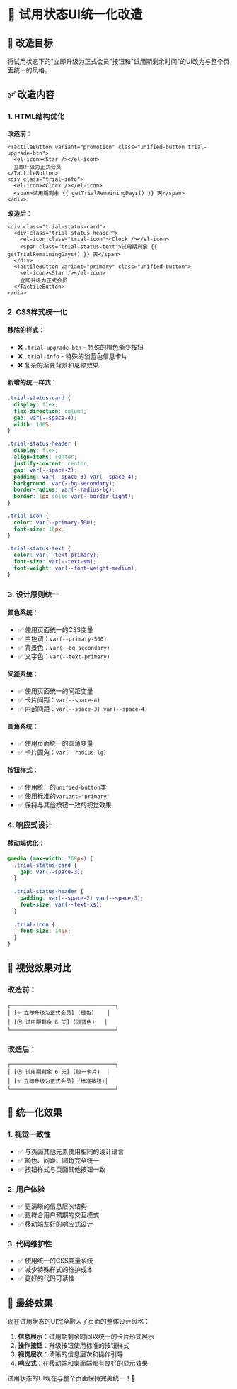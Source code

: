 # 🎨 试用状态UI统一化改造

## 🎯 改造目标
将试用状态下的"立即升级为正式会员"按钮和"试用期剩余时间"的UI改为与整个页面统一的风格。

## ✅ 改造内容

### 1. **HTML结构优化**
**改造前**：
```vue
<TactileButton variant="promotion" class="unified-button trial-upgrade-btn">
  <el-icon><Star /></el-icon>
  立即升级为正式会员
</TactileButton>
<div class="trial-info">
  <el-icon><Clock /></el-icon>
  <span>试用期剩余 {{ getTrialRemainingDays() }} 天</span>
</div>
```

**改造后**：
```vue
<div class="trial-status-card">
  <div class="trial-status-header">
    <el-icon class="trial-icon"><Clock /></el-icon>
    <span class="trial-status-text">试用期剩余 {{ getTrialRemainingDays() }} 天</span>
  </div>
  <TactileButton variant="primary" class="unified-button">
    <el-icon><Star /></el-icon>
    立即升级为正式会员
  </TactileButton>
</div>
```

### 2. **CSS样式统一化**

#### **移除的样式**：
- ❌ `.trial-upgrade-btn` - 特殊的橙色渐变按钮
- ❌ `.trial-info` - 特殊的淡蓝色信息卡片
- ❌ 复杂的渐变背景和悬停效果

#### **新增的统一样式**：
```css
.trial-status-card {
  display: flex;
  flex-direction: column;
  gap: var(--space-4);
  width: 100%;
}

.trial-status-header {
  display: flex;
  align-items: center;
  justify-content: center;
  gap: var(--space-2);
  padding: var(--space-3) var(--space-4);
  background: var(--bg-secondary);
  border-radius: var(--radius-lg);
  border: 1px solid var(--border-light);
}

.trial-icon {
  color: var(--primary-500);
  font-size: 16px;
}

.trial-status-text {
  color: var(--text-primary);
  font-size: var(--text-sm);
  font-weight: var(--font-weight-medium);
}
```

### 3. **设计原则统一**

#### **颜色系统**：
- ✅ 使用页面统一的CSS变量
- ✅ 主色调：`var(--primary-500)`
- ✅ 背景色：`var(--bg-secondary)`
- ✅ 文字色：`var(--text-primary)`

#### **间距系统**：
- ✅ 使用页面统一的间距变量
- ✅ 卡片间距：`var(--space-4)`
- ✅ 内部间距：`var(--space-3) var(--space-4)`

#### **圆角系统**：
- ✅ 使用页面统一的圆角变量
- ✅ 卡片圆角：`var(--radius-lg)`

#### **按钮样式**：
- ✅ 使用统一的`unified-button`类
- ✅ 使用标准的`variant="primary"`
- ✅ 保持与其他按钮一致的视觉效果

### 4. **响应式设计**

#### **移动端优化**：
```css
@media (max-width: 768px) {
  .trial-status-card {
    gap: var(--space-3);
  }
  
  .trial-status-header {
    padding: var(--space-2) var(--space-3);
    font-size: var(--text-xs);
  }
  
  .trial-icon {
    font-size: 14px;
  }
}
```

## 🎨 视觉效果对比

### **改造前**：
```
┌─────────────────────────────────┐
│ [⭐ 立即升级为正式会员] (橙色)    │
│ [🕐 试用期剩余 6 天] (淡蓝色)   │
└─────────────────────────────────┘
```

### **改造后**：
```
┌─────────────────────────────────┐
│ [🕐 试用期剩余 6 天] (统一卡片)  │
│ [⭐ 立即升级为正式会员] (标准按钮)│
└─────────────────────────────────┘
```

## 🎯 统一化效果

### 1. **视觉一致性**
- ✅ 与页面其他元素使用相同的设计语言
- ✅ 颜色、间距、圆角完全统一
- ✅ 按钮样式与页面其他按钮一致

### 2. **用户体验**
- ✅ 更清晰的信息层次结构
- ✅ 更符合用户预期的交互模式
- ✅ 移动端友好的响应式设计

### 3. **代码维护性**
- ✅ 使用统一的CSS变量系统
- ✅ 减少特殊样式的维护成本
- ✅ 更好的代码可读性

## 🚀 最终效果

现在试用状态的UI完全融入了页面的整体设计风格：

1. **信息展示**：试用期剩余时间以统一的卡片形式展示
2. **操作按钮**：升级按钮使用标准的按钮样式
3. **视觉层次**：清晰的信息层次和操作引导
4. **响应式**：在移动端和桌面端都有良好的显示效果

试用状态的UI现在与整个页面保持完美统一！🎉
